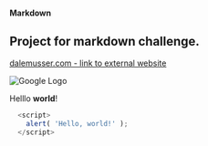 #### Markdown
## Project for markdown challenge.

[dalemusser.com - link to external website](https://dalemusser.com)

![Google Logo](https://www.google.com/images/branding/googlelogo/2x/googlelogo_color_272x92dp.png)

Helllo **world**!

```javascript
  <script>
    alert( 'Hello, world!' );
  </script>
```
